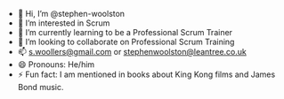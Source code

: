 - 👋 Hi, I’m @stephen-woolston
- 👀 I’m interested in Scrum
- 🌱 I’m currently learning to be a Professional Scrum Trainer
- 💞️ I’m looking to collaborate on Professional Scrum Training
- 📫 s.woollers@gmail.com or stephenwoolston@leantree.co.uk
- 😄 Pronouns: He/him
- ⚡ Fun fact: I am mentioned in books about King Kong films and James Bond music.

<!---
stephen-woolston/stephen-woolston is a ✨ special ✨ repository because its `README.md` (this file) appears on your GitHub profile.
You can click the Preview link to take a look at your changes.
--->
